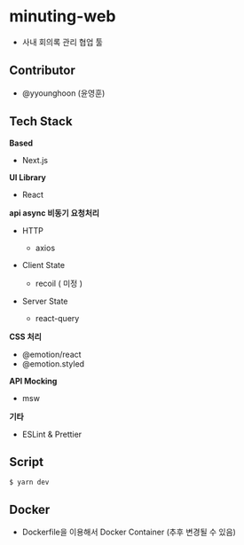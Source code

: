 # minuting-web

- 사내 회의록 관리 협업 툴

## Contributor
- @yyounghoon (윤영훈)

## Tech Stack

**Based**

- Next.js

**UI Library**

- React 

**api async 비동기 요청처리**

- HTTP
  - axios

- Client State
  - recoil ( 미정 )

- Server State
  - react-query

**CSS 처리**
- @emotion/react 
- @emotion.styled

**API Mocking**
- msw 

**기타**
- ESLint & Prettier

## Script

```
$ yarn dev
```

## Docker

- Dockerfile을 이용해서 Docker Container (추후 변경될 수 있음)
